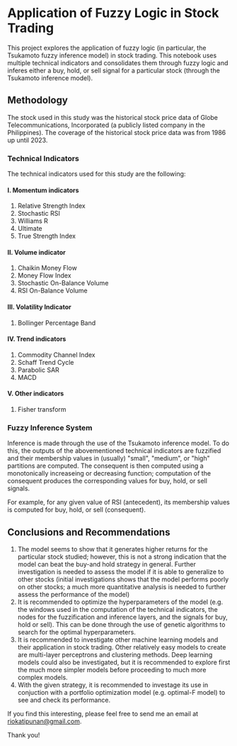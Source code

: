 # Application of Fuzzy Logic in Stock Trading

This project explores the application of fuzzy logic (in particular, the Tsukamoto fuzzy inference model) in stock trading. This notebook uses multiple technical indicators and consolidates them through fuzzy logic and inferes either a buy, hold, or sell signal for a particular stock (through the Tsukamoto inference model).

## Methodology

The stock used in this study was the historical stock price data of Globe Telecommunications, Incorporated (a publicly listed company in the Philippines). The coverage of the historical stock price data was from 1986 up until 2023.

### Technical Indicators

The technical indicators used for this study are the following:

#### I. Momentum indicators
1. Relative Strength Index
2. Stochastic RSI
3. Williams R
4. Ultimate
5. True Strength Index

#### II. Volume indicator

1. Chaikin Money Flow
2. Money Flow Index
3. Stochastic On-Balance Volume
4. RSI On-Balance Volume

#### III. Volatility Indicator

1. Bollinger Percentage Band

#### IV. Trend indicators

1. Commodity Channel Index
2. Schaff Trend Cycle
3. Parabolic SAR
4. MACD

#### V. Other indicators

1. Fisher transform

### Fuzzy Inference System

Inference is made through the use of the Tsukamoto inference model. To do this, the outputs of the abovementioned technical indicators are fuzzified and their membership values in (usually) "small", "medium", or "high" partitions are computed. The consequent is then computed using a monotonically increaseing or decreasing function; computation of the consequent produces the corresponding values for buy, hold, or sell signals. 

For example, for any given value of RSI (antecedent), its membership values is computed for buy, hold, or sell (consequent). 

## Conclusions and Recommendations
1. The model seems to show that it generates higher returns for the particular stock studied; however, this is not a strong indication that the model can beat the buy-and hold strategy in general. Further investigation is needed to assess the model if it is able to generalize to other stocks (initial investigations shows that the model performs poorly on other stocks; a much more quantitative analysis is needed to further assess the performance of the model)
2. It is recommended to optimize the hyperparameters of the model (e.g. the windows used in the computation of the technical indicators, the nodes for the fuzzification and inference layers, and the signals for buy, hold or sell). This can be done through the use of genetic algorithms to search for the optimal hyperparameters. 
3. It is recommended to investigate other machine learning models and their application in stock trading. Other relatively easy models to create are multi-layer perceptrons and clustering methods. Deep learning models could also be investigated, but it is recommended to explore first the much more simpler models before proceeding to much more complex models.
4. With the given strategy, it is recommended to investage its use in conjuction with a portfolio optimization model (e.g. optimal-F model) to see and check its performance.

If you find this interesting, please feel free to send me an email at riokatipunan@gmail.com.

Thank you!